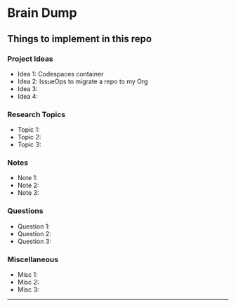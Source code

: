 # Brain Dump

## Things to implement in this repo

### Project Ideas
- Idea 1: Codespaces container
- Idea 2: IssueOps to migrate a repo to my Org
- Idea 3:  
- Idea 4:

### Research Topics
- Topic 1: 
- Topic 2: 
- Topic 3: 

### Notes
- Note 1: 
- Note 2: 
- Note 3: 

### Questions
- Question 1: 
- Question 2: 
- Question 3: 

### Miscellaneous
- Misc 1: 
- Misc 2: 
- Misc 3: 

---
